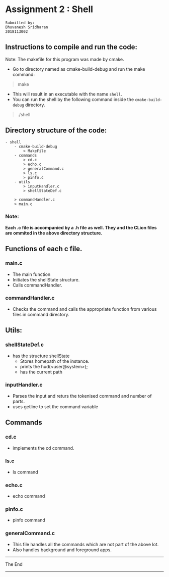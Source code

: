 # Assignment 2 : Shell 

```
Submitted by:
Bhuvanesh Sridharan
2018113002
```

## Instructions to compile and run the code:

Note: The makefile for this program was made by cmake.
 
- Go to directory named as cmake-build-debug and run the make command:

> make

- This will result in an executable with the name `shell`.
- You can run the shell by the following command inside the `cmake-build-debug` directory.

> ./shell

## Directory structure of the code:

```
- shell
    - cmake-build-debug
        > MakeFile
    - commands
        > cd.c
        > echo.c
        > generalCommand.c
        > ls.c
        > pinfo.c
    - utils
        > inputHandler.c
        > shellStateDef.c
    
    > commandHandler.c
    > main.c
```

### Note:
 **Each .c file is accompanied by a .h file as well. They and the CLion files are ommited in the above directory structure.**

## Functions of each c file.

### main.c 

- The main function
- Initiates the shellState structure.
- Calls commandHandler.

### commandHandler.c

- Checks the command and calls the appropriate function from various files in command directory.

## Utils:

### shellStateDef.c

- has the structure shellState
    - Stores homepath of the instance.
    - prints the hud(\<user@system\>);
    - has the current path

### inputHandler.c

- Parses the input and returs the tokenised command and number of parts.
- uses getline to set the command variable

## Commands

### cd.c

- implements the cd command.

### ls.c

- ls command

### echo.c

- echo command

### pinfo.c 

- pinfo command

### generalCommand.c

- This file handles all the commands which are not part of the above lot.
- Also handles background and foreground apps.

---

The End

---